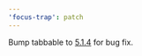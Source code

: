 ```yaml
---
'focus-trap': patch
---
```


Bump tabbable to [5.1.4](https://github.com/focus-trap/tabbable/blob/master/CHANGELOG.md#514) for bug fix.
